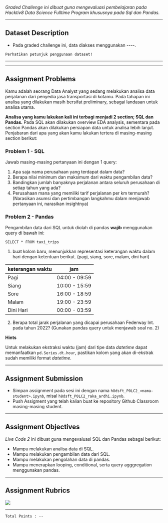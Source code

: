 _Graded Challenge ini dibuat guna mengevaluasi pembelajaran pada Hacktiv8 Data Science Fulltime Program khususnya pada Sql dan Pandas._

---

## Dataset Description

* Pada graded challenge ini, data diakses menggunakan ----.

```{attention}
Perhatikan petunjuk penggunaan dataset!
```

---
---

## Assignment Problems

Kamu adalah seorang Data Analyst yang sedang melakukan analisa data perjalanan dari penyedia jasa transportasi di kotamu. Pada tahapan ini analisa yang dilakukan masih bersifat preliminary, sebagai landasan untuk analisa utama.

**Analisa yang kamu lakukan kali ini terbagi menjadi 2 section; SQL dan Pandas.** Pada SQL akan dilakukan overview EDA analysis, sementara pada section Pandas akan dilakukan persiapan data untuk analisa lebih lanjut. Penjabaran dari apa yang akan kamu lakukan tertera di masing-masing section berikut:

### Problem 1 - SQL

Jawab masing-masing pertanyaan ini dengan 1 query:

1. Apa saja nama perusahaan yang terdapat dalam data?
2. Berapa nilai minimum dan maksimum dari waktu pengambilan data?
3. Bandingkan jumlah banyaknya perjalanan antara seluruh perusahaan di setiap tahun yang ada?
4. Perusahaan mana yang memiliki tarif perjalanan per km termurah? (Narasikan asumsi dan pertimbangan langkahmu dalam menjawab pertanyaan ini, narasikan insightnya)

### Problem 2 - Pandas

Pengambilan data dari SQL untuk diolah di pandas **wajib** menggunakan query di bawah ini:

`SELECT * FROM taxi_trips`

1. buat kolom baru, menunjukkan representasi keterangan waktu dalam hari dengan ketentuan berikut. (pagi, siang, sore, malam, dini hari)

<div align="center">

|keterangan waktu|jam|	
|--|--|
|Pagi|04:00 - 09:59|
|Siang|10:00 - 15:59|
|Sore|16:00 - 18:59|
|Malam|19:00 - 23:59|
|Dini Hari|00:00 - 03:59|

</div>

2. Berapa total jarak perjalanan yang dicapai perusahaan Federway Int. pada tahun 2022? (Gunakan pandas query untuk menjawab soal no. 2)

**Hints**

Untuk melakukan ekstraksi waktu (jam) dari tipe data *datetime* dapat memanfaatkan `pd.Series.dt.hour`, pastikan kolom yang akan di-ekstrak sudah memiliki format *datetime*.

---
## Assignment Submission

- Simpan assignment pada sesi ini dengan nama `h8dsft_P0LC2_<nama-student>.ipynb`, misal `h8dsft_P0LC2_raka_ardhi.ipynb`.
- Push Assigment yang telah kalian buat ke repository Github Classroom masing-masing student.
---
## Assignment Objectives

*Live Code 2* ini dibuat guna mengevaluasi SQL dan Pandas sebagai berikut:

- Mampu melakukan analisa data di SQL.
- Mampu melakukan pengambilan data dari SQL.
- Mampu melakukan pengolahan data di pandas.
- Mampu menerapkan looping, conditional, serta query agggregation menggunakan pandas.

---

## Assignment Rubrics

<img src="--"></img>

---

```
Total Points : --
```
